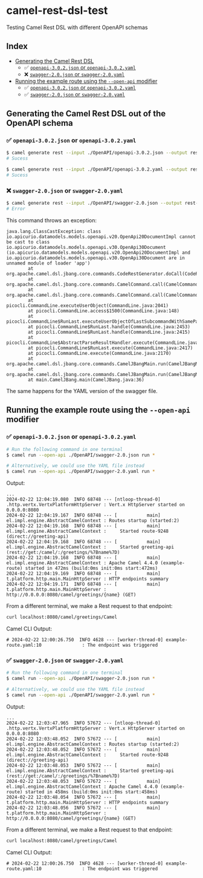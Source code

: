 # camel-rest-dsl-test
Testing Camel Rest DSL with different OpenAPI schemas

<!-- Table of contents -->
## Index
- [Generating the Camel Rest DSL](#generating-the-camel-rest-dsl)
    - ✅ [`openapi-3.0.2.json` or `openapi-3.0.2.yaml`](#-openapi-302json-or-openapi-302yaml)
    - ❌ [`swagger-2.0.json` or `swagger-2.0.yaml`](#-swagger-20json-or-swagger-20yaml)
- [Running the example route using the `--open-api` modifier](#running-the-example-route-using-the---open-api-modifier)
  - ✅ [`openapi-3.0.2.json` or `openapi-3.0.2.yaml`](#-openapi-302json-or-openapi-302yaml)
  - ✅ [`swagger-2.0.json` or `swagger-2.0.yaml`](#-swagger-20json-or-swagger-20yaml)

## Generating the Camel Rest DSL out of the OpenAPI schema
### ✅ `openapi-3.0.2.json` or `openapi-3.0.2.yaml`
```bash
$ camel generate rest --input ./OpenAPI/openapi-3.0.2.json --output rest-openapi-3.0.yaml
# Sucess

$ camel generate rest --input ./OpenAPI/openapi-3.0.2.yaml --output rest-openapi-3.0.yaml
# Sucess
```

### ❌ `swagger-2.0.json` or `swagger-2.0.yaml`
```bash
$ camel generate rest --input ./OpenAPI/swagger-2.0.json --output rest-swagger-2.0.yaml
# Error
```
This command throws an exception:
```log
java.lang.ClassCastException: class io.apicurio.datamodels.models.openapi.v20.OpenApi20DocumentImpl cannot be cast to class io.apicurio.datamodels.models.openapi.v30.OpenApi30Document (io.apicurio.datamodels.models.openapi.v20.OpenApi20DocumentImpl and io.apicurio.datamodels.models.openapi.v30.OpenApi30Document are in unnamed module of loader 'app')
        at org.apache.camel.dsl.jbang.core.commands.CodeRestGenerator.doCall(CodeRestGenerator.java:74)
        at org.apache.camel.dsl.jbang.core.commands.CamelCommand.call(CamelCommand.java:71)
        at org.apache.camel.dsl.jbang.core.commands.CamelCommand.call(CamelCommand.java:37)
        at picocli.CommandLine.executeUserObject(CommandLine.java:2041)
        at picocli.CommandLine.access$1500(CommandLine.java:148)
        at picocli.CommandLine$RunLast.executeUserObjectOfLastSubcommandWithSameParent(CommandLine.java:2461)
        at picocli.CommandLine$RunLast.handle(CommandLine.java:2453)
        at picocli.CommandLine$RunLast.handle(CommandLine.java:2415)
        at picocli.CommandLine$AbstractParseResultHandler.execute(CommandLine.java:2273)
        at picocli.CommandLine$RunLast.execute(CommandLine.java:2417)
        at picocli.CommandLine.execute(CommandLine.java:2170)
        at org.apache.camel.dsl.jbang.core.commands.CamelJBangMain.run(CamelJBangMain.java:151)
        at org.apache.camel.dsl.jbang.core.commands.CamelJBangMain.run(CamelJBangMain.java:58)
        at main.CamelJBang.main(CamelJBang.java:36)
```
The same happens for the YAML version of the swagger file.


## Running the example route using the `--open-api` modifier

### ✅ `openapi-3.0.2.json` or `openapi-3.0.2.yaml`
```bash
# Run the following command in one terminal
$ camel run --open-api ./OpenAPI/swagger-2.0.json run *

# Alternatively, we could use the YAML file instead
$ camel run --open-api ./OpenAPI/swagger-2.0.yaml run *

```
Output:
```log
...
2024-02-22 12:04:19.080  INFO 68748 --- [ntloop-thread-0] .http.vertx.VertxPlatformHttpServer : Vert.x HttpServer started on 0.0.0.0:8080
2024-02-22 12:04:19.167  INFO 68748 --- [           main] el.impl.engine.AbstractCamelContext : Routes startup (started:2)
2024-02-22 12:04:19.168  INFO 68748 --- [           main] el.impl.engine.AbstractCamelContext :     Started route-9248 (direct://greeting-api)
2024-02-22 12:04:19.168  INFO 68748 --- [           main] el.impl.engine.AbstractCamelContext :     Started greeting-api (rest://get:/camel/:/greetings/%7Bname%7D)
2024-02-22 12:04:19.168  INFO 68748 --- [           main] el.impl.engine.AbstractCamelContext : Apache Camel 4.4.0 (example-route) started in 472ms (build:0ms init:0ms start:472ms)
2024-02-22 12:04:19.169  INFO 68748 --- [           main] t.platform.http.main.MainHttpServer : HTTP endpoints summary
2024-02-22 12:04:19.171  INFO 68748 --- [           main] t.platform.http.main.MainHttpServer :     http://0.0.0.0:8080/camel/greetings/{name} (GET)
```

From a different terminal, we make a Rest request to that endpoint:
```bash
curl localhost:8080/camel/greetings/Camel
```
Camel CLI Output:
```log
# 2024-02-22 12:00:26.750  INFO 4628 --- [worker-thread-0] example-route.yaml:10               : The endpoint was triggered
```

### ✅ `swagger-2.0.json` or `swagger-2.0.yaml`
```bash
# Run the following command in one terminal
$ camel run --open-api ./OpenAPI/swagger-2.0.json run *

# Alternatively, we could use the YAML file instead
$ camel run --open-api ./OpenAPI/swagger-2.0.yaml run *

```
Output:
```log
...
2024-02-22 12:03:47.965  INFO 57672 --- [ntloop-thread-0] .http.vertx.VertxPlatformHttpServer : Vert.x HttpServer started on 0.0.0.0:8080
2024-02-22 12:03:48.052  INFO 57672 --- [           main] el.impl.engine.AbstractCamelContext : Routes startup (started:2)
2024-02-22 12:03:48.052  INFO 57672 --- [           main] el.impl.engine.AbstractCamelContext :     Started route-9248 (direct://greeting-api)
2024-02-22 12:03:48.053  INFO 57672 --- [           main] el.impl.engine.AbstractCamelContext :     Started greeting-api (rest://get:/camel/:/greetings/%7Bname%7D)
2024-02-22 12:03:48.053  INFO 57672 --- [           main] el.impl.engine.AbstractCamelContext : Apache Camel 4.4.0 (example-route) started in 458ms (build:0ms init:0ms start:458ms)
2024-02-22 12:03:48.054  INFO 57672 --- [           main] t.platform.http.main.MainHttpServer : HTTP endpoints summary
2024-02-22 12:03:48.056  INFO 57672 --- [           main] t.platform.http.main.MainHttpServer :     http://0.0.0.0:8080/camel/greetings/{name} (GET)
```

From a different terminal, we make a Rest request to that endpoint:
```bash
curl localhost:8080/camel/greetings/Camel
```
Camel CLI Output:
```log
# 2024-02-22 12:00:26.750  INFO 4628 --- [worker-thread-0] example-route.yaml:10               : The endpoint was triggered
```
